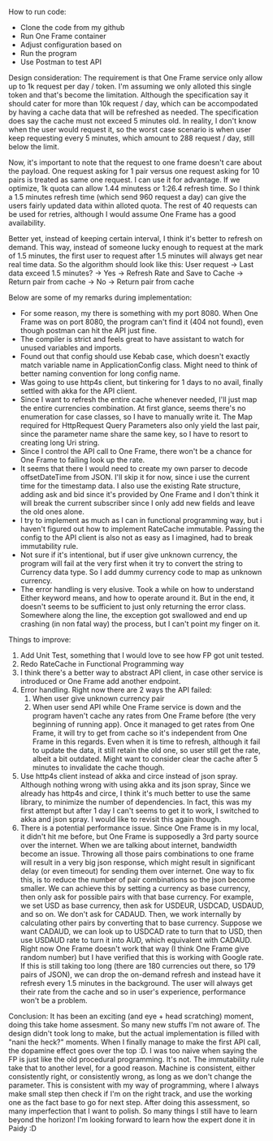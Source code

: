 How to run code:
- Clone the code from my github
- Run One Frame container
- Adjust configuration based on 
- Run the program
- Use Postman to test API

Design consideration:
The requirement is that One Frame service only allow up to 1k request per day / token. I'm assuming we only alloted this single token and that's become the limitation. Although the specification say it should cater for more than 10k request / day, which can be accompodated by having a cache data that will be refreshed as needed. The specification does say the cache must not exceed 5 minutes old. In reality, I don't know when the user would request it, so the worst case scenario is when user keep requesting every 5 minutes, which amount to 288 request / day, still below the limit.

Now, it's important to note that the request to one frame doesn't care about the payload. One request asking for 1 pair versus one request asking for 10 pairs is treated as same one request. I can use it for advantage. If we optimize, 1k quota can allow 1.44 minutess or 1:26.4 refresh time. So I think a 1.5 minutes refresh time (which send 960 request a day) can give the users fairly updated data within alloted quota. The rest of 40 requests can be used for retries, although I would assume One Frame has a good availability. 

Better yet, instead of keeping certain interval, I think it's better to refresh on demand. This way, instead of someone lucky enough to request at the mark of 1.5 minutes, the first user to request after 1.5 minutes will always get near real time data. So the algorithm should look like this:
User request -> Last data exceed 1.5 minutes? -> Yes -> Refresh Rate and Save to Cache -> Return pair from cache
					      -> No -> Return pair from cache


Below are some of my remarks during implementation:
- For some reason, my there is something with my port 8080. When One Frame was on port 8080, the program can't find it (404 not found), even though postman can hit the API just fine. 
- The compiler is strict and feels great to have assistant to watch for unused variables and imports.
- Found out that config should use Kebab case, which doesn't exactly match variable name in ApplicationConfig class. Might need to think of better naming convention for long config name.
- Was going to use http4s client, but tinkering for 1 days to no avail, finally settled with akka for the API client.
- Since I want to refresh the entire cache whenever needed, I'll just map the entire currencies combination. At first glance, seems there's no enumeration for case classes, so I have to manually write it. The Map required for HttpRequest Query Parameters also only yield the last pair, since the parameter name share the same key, so I have to resort to creating long Uri string.
- Since I control the API call to One Frame, there won't be a chance for One Frame to failing look up the rate.
- It seems that there I would need to create my own parser to decode offsetDateTime from JSON. I'll skip it for now, since i use the current time for the timestamp data. I also use the existing Rate structure, adding ask and bid since it's provided by One Frame and I don't think it will break the current subscriber since I only add new fields and leave the old ones alone.
- I try to implement as much as I can in functional programming way, but i haven't figured out how to implement RateCache immutable. Passing the config to the API client is also not as easy as I imagined, had to break immutability rule.
- Not sure if it's intentional, but if user give unknown currency, the program will fail at the very first when it try to convert the string to Currency data type. So I add dummy currency code to map as unknown currency.
- The error handling is very elusive. Took a while on how to understand Either keyword means, and how to operate around it. But in the end, it doesn't seems to be sufficient to just only returning the error class. Somewhere along the line, the exception got swallowed and end up crashing (in non fatal way) the process, but I can't point my finger on it.

Things to improve:
1. Add Unit Test, something that I would love to see how FP got unit tested.
2. Redo RateCache in Functional Programming way
3. I think there's a better way to abstract API client, in case other service is introduced or One Frame add another endpoint.
4. Error handling. Right now there are 2 ways the API failed:
	1. When user give unknown currency pair
	2. When user send API while One Frame service is down and the program haven't cache any rates from One Frame before (the very beginning of running app). Once it managed to get rates from One Frame, it will try to get from cache so it's independent from One Frame in this regards. Even when it is time to refresh, although it fail to update the data, it still retain the old one, so user still get the rate, albeit a bit outdated. Might want to consider clear the cache after 5 minutes to invalidate the cache though.
5. Use http4s client instead of akka and circe instead of json spray. Although nothing wrong with using akka and its json spray, Since we already has http4s and circe, I think it's much better to use the same library, to minimize the number of dependencies. In fact, this was my first attempt but after 1 day I can't seems to get it to work, I switched to akka and json spray. I would like to revisit this again though.
6. There is a potential performance issue. Since One Frame is in my local, it didn't hit me before, but One Frame is supposedly a 3rd party source over the internet. When we are talking about internet, bandwidth become an issue. Throwing all those pairs combinations to one frame will result in a very big json response, which might result in significant delay (or even timeout) for sending them over internet. One way to fix this, is to reduce the number of pair combinations so the json become smaller. We can achieve this by setting a currency as base currency, then only ask for possible pairs with that base currency. For example, we set USD as base currency, then ask for USDEUR, USDCAD, USDAUD, and so on. We don't ask for CADAUD. Then, we work internally by calculating other pairs by converting that to base currency. Suppose we want CADAUD, we can look up to USDCAD rate to turn that to USD, then use USDAUD rate to turn it into AUD, which equivalent with CADAUD. Right now One Frame doesn't work that way (I think One Frame give random number) but I have verified that this is working with Google rate. If this is still taking too long (there are 180 currencies out there, so 179 pairs of JSON), we can drop the on-demand refresh and instead have it refresh every 1.5 minutes in the background. The user will always get their rate from the cache and so in user's experience, performance won't be a problem.

Conclusion:
It has been an exciting (and eye + head scratching) moment, doing this take home assesment. So many new stuffs I'm not aware of. The design didn't took long to make, but the actual implementation is filled with "nani the heck?" moments. When I finally manage to make the first API call, the dopamine effect goes over the top :D. I was too naive when saying the FP is just like the old procedural programming. It's not. The immutability rule take that to another level, for a good reason. Machine is consistent, either consistently right, or consistently wrong, as long as we don't change the parameter. This is consistent with my way of programming, where I always make small step then check if I'm on the right track, and use the working one as the fact base to go for next step. After doing this assessment, so many imperfection that I want to polish. So many things I still have to learn beyond the horizon! I'm looking forward to learn how the expert done it in Paidy :D